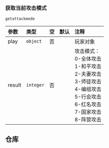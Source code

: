 ### 获取当前攻击模式
`getattackmode`

| 参数   | 类型      | 空   | 默认 | 注释                                                                                                                                     |
| :----- | :-------- | :--- | :--- | :--------------------------------------------------------------------------------------------------------------------------------------- |
| play   | `object`  | 否   |      | 玩家对象                                                                                                                                 |
| result | `integer` | 否   |      | 攻击模式：<br />0-全体攻击<br />1-和平攻击<br />2-夫妻攻击<br />3-师徒攻击<br />4-编组攻击<br />5-行会攻击<br />6-红名攻击<br />7-国家攻击<br />8-阵营攻击 |

## 仓库

